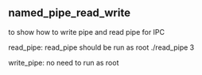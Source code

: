 ## named_pipe_read_write

to show how to write pipe and read pipe for IPC


read_pipe:
    read_pipe should be run as root
    ./read_pipe 3


write_pipe:
    no need to run as root
